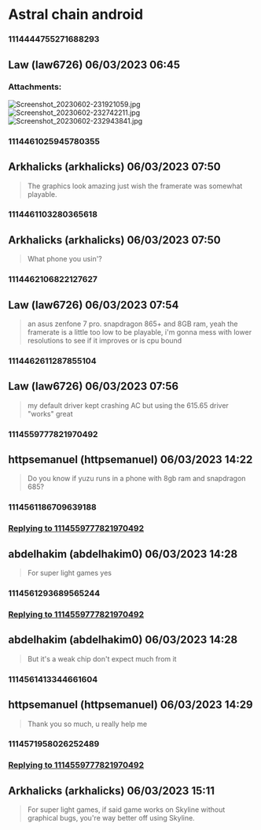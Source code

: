 # Astral chain android
### 1114444755271688293
## Law (law6726) 06/03/2023 06:45 

> 
### Attachments: 
![Screenshot_20230602-231921059.jpg](https://yuzudiscordbackup.s3.us-west-2.amazonaws.com/files-media/1114444755271688293_Screenshot_20230602-231921059.jpg)
![Screenshot_20230602-232742211.jpg](https://yuzudiscordbackup.s3.us-west-2.amazonaws.com/files-media/1114444755271688293_Screenshot_20230602-232742211.jpg)
![Screenshot_20230602-232943841.jpg](https://yuzudiscordbackup.s3.us-west-2.amazonaws.com/files-media/1114444755271688293_Screenshot_20230602-232943841.jpg)

### 1114461025945780355
## Arkhalicks (arkhalicks) 06/03/2023 07:50 

> The graphics look amazing just wish the framerate was somewhat playable.

### 1114461103280365618
## Arkhalicks (arkhalicks) 06/03/2023 07:50 

> What phone you usin'?

### 1114462106822127627
## Law (law6726) 06/03/2023 07:54 

> an asus zenfone 7 pro. snapdragon 865+ and 8GB ram, yeah the framerate is a little too low to be playable, i'm gonna mess with lower resolutions to see if it improves or is cpu bound

### 1114462611287855104
## Law (law6726) 06/03/2023 07:56 

> my default driver kept crashing AC but using the 615.65 driver "works" great

### 1114559777821970492
## httpsemanuel (httpsemanuel) 06/03/2023 14:22 

> Do you know if yuzu runs in a phone with 8gb ram and snapdragon 685?

### 1114561186709639188
### [Replying to 1114559777821970492](#1114559777821970492)
## abdelhakim (abdelhakim0) 06/03/2023 14:28 

> For super light games yes

### 1114561293689565244
### [Replying to 1114559777821970492](#1114559777821970492)
## abdelhakim (abdelhakim0) 06/03/2023 14:28 

> But it's a weak chip don't expect much from it

### 1114561413344661604
## httpsemanuel (httpsemanuel) 06/03/2023 14:29 

> Thank you so much, u really help me

### 1114571958026252489
### [Replying to 1114559777821970492](#1114559777821970492)
## Arkhalicks (arkhalicks) 06/03/2023 15:11 

> For super light games, if said game works on Skyline without graphical bugs, you're way better off using Skyline.

